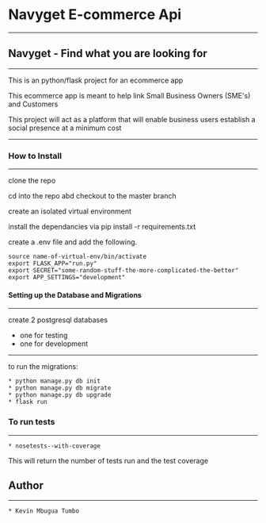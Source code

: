 # Navyget E-commerce Api

---

## Navyget - Find what you are looking for

---

This is an python/flask project for an ecommerce app

This ecommerce app is meant to help link Small Business Owners (SME's) and Customers

This project will act as a platform that will enable business users establish a social presence at a minimum cost

---

### How to Install

----

clone the repo

cd into the repo abd checkout to the master branch

create an isolated virtual environment

install the dependancies via pip install -r requirements.txt

create a .env file and add the following.

```
source name-of-virtual-env/bin/activate
export FLASK_APP="run.py" 
export SECRET="some-random-stuff-the-more-complicated-the-better"
export APP_SETTINGS="development"

```
#### Setting up the Database and Migrations

---

create 2 postgresql databases 
* one for testing
* one for development

---

to run the migrations:

```
* python manage.py db init
* python manage.py db migrate
* python manage.py db upgrade
* flask run

```

### To run tests

----

```
* nosetests--with-coverage
```

This will return the number of tests run and the test coverage

## Author

---

```
* Kevin Mbugua Tumbo

```